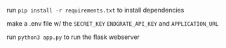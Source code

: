 run `pip install -r requirements.txt` to install dependencies

make a .env file w/ the `SECRET_KEY` `ENDGRATE_API_KEY` and `APPLICATION_URL`

run `python3 app.py` to run the flask webserver